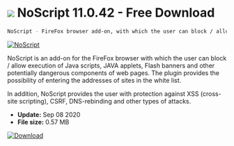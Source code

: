 # ![](https://cdn.softexe.net/static/icon/a/noscript-4802.png) NoScript 11.0.42 - Free Download

```sh
NoScript - FireFox browser add-on, with which the user can block / allow execution of Java scripts, JAVA applets, Flash banners and other potentially dangerous components of web pages
```
[![NoScript](https:https://tse4.mm.bing.net/th?id=OIP.b2DDVhcTZkmg1Zrzi-UdbgHaG8&pid=Api)](https://softexe.net/win/internet/browser-utilities/noscript:dhRb.html)

NoScript is an add-on for the FireFox browser with which the user can block / allow execution of Java scripts, JAVA applets, Flash banners and other potentially dangerous components of web pages. The plugin provides the possibility of entering the addresses of sites in the white list. 

In addition, NoScript provides the user with protection against XSS (cross-site scripting), CSRF, DNS-rebinding and other types of attacks.


- **Update:** Sep 08 2020
- **File size:** 0.57 MB

[![Download](https://cdn.softexe.net/static/img/download.png)](https://softexe.net/win/internet/browser-utilities/noscript:dhRb.html)


